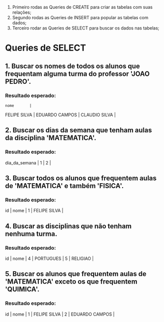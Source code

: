 1. Primeiro rodas as Queries de CREATE para criar as tabelas com suas relações;
2. Segundo rodas as Queries de INSERT para popular as tabelas com dados;
3. Terceiro rodar as Queries de SELECT para buscar os dados nas tabelas;

# Queries de SELECT

## 1. Buscar os nomes de todos os alunos que frequentam alguma turma do professor 'JOAO PEDRO'.
### Resultado esperado:
    nome       |
FELIPE SILVA   |
EDUARDO CAMPOS |
CLAUDIO SILVA  |

## 2. Buscar os dias da semana que tenham aulas da disciplina 'MATEMATICA'.
### Resultado esperado:
dia_da_semana |
     1        |
     2        |

## 3. Buscar todos os alunos que frequentem aulas de 'MATEMATICA' e também 'FISICA'.
### Resultado esperado:
id  |    nome       |
1   | FELIPE SILVA  |

## 4. Buscar as disciplinas que não tenham nenhuma turma.
### Resultado esperado:
id  |    nome    |
4   | PORTUGUES  |
5   | RELIGIAO   |

## 5. Buscar os alunos que frequentem aulas de 'MATEMATICA' exceto os que frequentem 'QUIMICA'.
### Resultado esperado:
id  |    nome        |
1   | FELIPE SILVA   |
2   | EDUARDO CAMPOS |
